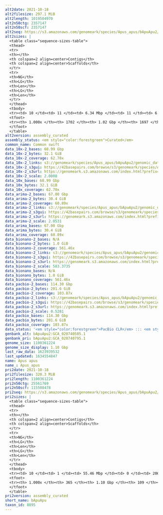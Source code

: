 ```yaml
---
alt2date: 2021-10-18
alt2filesize: 297.1 MiB
alt2length: 1019504970
alt2n50ctg: 2357147
alt2n50scf: 2357147
alt2seq: https://s3.amazonaws.com/genomeark/species/Apus_apus/bApuApu2/assembly_curated/bApuApu2.alt.cur.20211018.fasta.gz
alt2sizes: |
  <table class="sequence-sizes-table">
  <thead>
  <tr>
  <th></th>
  <th colspan=2 align=center>Contigs</th>
  <th colspan=2 align=center>Scaffolds</th>
  </tr>
  <tr>
  <th>NG</th>
  <th>LG</th>
  <th>Len</th>
  <th>LG</th>
  <th>Len</th>
  </tr>
  </thead>
  <tbody>
  <tr><td> 10 </td><td> 11 </td><td> 6.34 Mbp </td><td> 11 </td><td> 6.34 Mbp </td></tr>  <tr><td> 20 </td><td> 29 </td><td> 4.96 Mbp </td><td> 29 </td><td> 4.96 Mbp </td></tr>  <tr><td> 30 </td><td> 52 </td><td> 4.07 Mbp </td><td> 52 </td><td> 4.07 Mbp </td></tr>  <tr><td> 40 </td><td> 81 </td><td> 3.16 Mbp </td><td> 81 </td><td> 3.16 Mbp </td></tr>  <tr style="background-color:#cccccc;"><td> 50 </td><td> 118 </td><td> 2.36 Mbp </td><td> 118 </td><td> 2.36 Mbp </td></tr>  <tr><td> 60 </td><td> 168 </td><td> 1.75 Mbp </td><td> 168 </td><td> 1.75 Mbp </td></tr>  <tr><td> 70 </td><td> 236 </td><td> 1.23 Mbp </td><td> 236 </td><td> 1.23 Mbp </td></tr>  <tr><td> 80 </td><td> 338 </td><td> 0.77 Mbp </td><td> 338 </td><td> 0.77 Mbp </td></tr>  <tr><td> 90 </td><td> 570 </td><td> 235.37 Kbp </td><td> 570 </td><td> 235.37 Kbp </td></tr>  <tr><td> 100 </td><td> 1701 </td><td> 1.02 Kbp </td><td> 1696 </td><td> 1.02 Kbp </td></tr>  </tbody>
  <tfoot>
  <tr><th> 1.000x </th><th> 1702 </th><th> 1.02 Gbp </th><th> 1697 </th><th> 1.02 Gbp </th></tr>
  </tfoot>
  </table>
alt2version: assembly_curated
assembly_status: <em style="color:forestgreen">Curated</em>
common_name: Common swift
data_10x-2_bases: 68.99 Gbp
data_10x-2_bytes: 32.1 GiB
data_10x-2_coverage: 62.70x
data_10x-2_links: s3://genomeark/species/Apus_apus/bApuApu2/genomic_data/10x/<br>
data_10x-2_s3gui: https://42basepairs.com/browse/s3/genomeark/species/Apus_apus/bApuApu2/genomic_data/10x/
data_10x-2_s3url: https://genomeark.s3.amazonaws.com/index.html?prefix=species/Apus_apus/bApuApu2/genomic_data/10x/
data_10x-2_scale: 2.0008
data_10x_bases: 68.99 Gbp
data_10x_bytes: 32.1 GiB
data_10x_coverage: 62.70x
data_arima-2_bases: 67.00 Gbp
data_arima-2_bytes: 30.4 GiB
data_arima-2_coverage: 60.89x
data_arima-2_links: s3://genomeark/species/Apus_apus/bApuApu2/genomic_data/arima/<br>
data_arima-2_s3gui: https://42basepairs.com/browse/s3/genomeark/species/Apus_apus/bApuApu2/genomic_data/arima/
data_arima-2_s3url: https://genomeark.s3.amazonaws.com/index.html?prefix=species/Apus_apus/bApuApu2/genomic_data/arima/
data_arima-2_scale: 2.0531
data_arima_bases: 67.00 Gbp
data_arima_bytes: 30.4 GiB
data_arima_coverage: 60.89x
data_bionano-2_bases: N/A
data_bionano-2_bytes: 1.0 GiB
data_bionano-2_coverage: 561.46x
data_bionano-2_links: s3://genomeark/species/Apus_apus/bApuApu2/genomic_data/bionano/<br>
data_bionano-2_s3gui: https://42basepairs.com/browse/s3/genomeark/species/Apus_apus/bApuApu2/genomic_data/bionano/
data_bionano-2_s3url: https://genomeark.s3.amazonaws.com/index.html?prefix=species/Apus_apus/bApuApu2/genomic_data/bionano/
data_bionano-2_scale: 583.3735
data_bionano_bases: N/A
data_bionano_bytes: 1.0 GiB
data_bionano_coverage: 561.46x
data_pacbio-2_bases: 114.30 Gbp
data_pacbio-2_bytes: 201.6 GiB
data_pacbio-2_coverage: 103.87x
data_pacbio-2_links: s3://genomeark/species/Apus_apus/bApuApu2/genomic_data/pacbio/<br>
data_pacbio-2_s3gui: https://42basepairs.com/browse/s3/genomeark/species/Apus_apus/bApuApu2/genomic_data/pacbio/
data_pacbio-2_s3url: https://genomeark.s3.amazonaws.com/index.html?prefix=species/Apus_apus/bApuApu2/genomic_data/pacbio/
data_pacbio-2_scale: 0.5281
data_pacbio_bases: 114.30 Gbp
data_pacbio_bytes: 201.6 GiB
data_pacbio_coverage: 103.87x
data_status: '<em style="color:forestgreen">PacBio CLR</em> ::: <em style="color:forestgreen">10x</em> ::: <em style="color:forestgreen">Arima</em>'
genbank_alt: bApuApu2:GCA_020740585.1
genbank_pri: bApuApu2:GCA_020740795.1
genome_size: 1100361224
genome_size_display: 1.10 Gbp
last_raw_data: 1623939532
last_updated: 1634554847
name: Apus apus
name_: Apus_apus
pri2date: 2021-10-18
pri2filesize: 320.3 MiB
pri2length: 1100361224
pri2n50ctg: 25561769
pri2n50scf: 115508478
pri2seq: https://s3.amazonaws.com/genomeark/species/Apus_apus/bApuApu2/assembly_curated/bApuApu2.pri.cur.20211018.fasta.gz
pri2sizes: |
  <table class="sequence-sizes-table">
  <thead>
  <tr>
  <th></th>
  <th colspan=2 align=center>Contigs</th>
  <th colspan=2 align=center>Scaffolds</th>
  </tr>
  <tr>
  <th>NG</th>
  <th>LG</th>
  <th>Len</th>
  <th>LG</th>
  <th>Len</th>
  </tr>
  </thead>
  <tbody>
  <tr><td> 10 </td><td> 1 </td><td> 55.46 Mbp </td><td> 0 </td><td> 206.45 Mbp </td></tr>  <tr><td> 20 </td><td> 3 </td><td> 51.96 Mbp </td><td> 1 </td><td> 157.04 Mbp </td></tr>  <tr><td> 30 </td><td> 6 </td><td> 45.80 Mbp </td><td> 1 </td><td> 157.04 Mbp </td></tr>  <tr><td> 40 </td><td> 8 </td><td> 35.44 Mbp </td><td> 2 </td><td> 118.12 Mbp </td></tr>  <tr style="background-color:#cccccc;"><td> 50 </td><td> 12 </td><td style="background-color:#88ff88;"> 25.56 Mbp </td><td> 3 </td><td style="background-color:#88ff88;"> 115.51 Mbp </td></tr>  <tr><td> 60 </td><td> 17 </td><td> 19.31 Mbp </td><td> 4 </td><td> 77.84 Mbp </td></tr>  <tr><td> 70 </td><td> 23 </td><td> 15.76 Mbp </td><td> 6 </td><td> 39.96 Mbp </td></tr>  <tr><td> 80 </td><td> 31 </td><td> 12.18 Mbp </td><td> 10 </td><td> 21.77 Mbp </td></tr>  <tr><td> 90 </td><td> 44 </td><td> 4.54 Mbp </td><td> 16 </td><td> 14.93 Mbp </td></tr>  <tr><td> 100 </td><td> 364 </td><td> 24  bp </td><td> 108 </td><td> 5.57 Kbp </td></tr>  </tbody>
  <tfoot>
  <tr><th> 1.000x </th><th> 365 </th><th> 1.10 Gbp </th><th> 109 </th><th> 1.10 Gbp </th></tr>
  </tfoot>
  </table>
pri2version: assembly_curated
short_name: bApuApu
taxon_id: 8895
---
```

